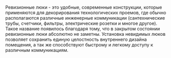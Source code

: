 Ревизионные люки - это удобные, современные конструкции, которые применяются для декорирования технологических проемов, где обычно располагаются различные инженерные коммуникации (сантехнические трубы, счетчики, фильтры, электрические розетки  и многое другое). Такое название появилось благодаря тому, что в закрытом состоянии ревизионные люки абсолютно не заметны. Установка невидимых люков позволяет сохранить единую целостность внутреннего дизайна помещения, а так же способствуют быстрому и легкому доступу к различным коммуникациям.